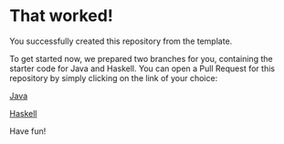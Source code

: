 # That worked!

You successfully created this repository from the template.

To get started now, we prepared two branches for you, containing the starter code for Java and Haskell.
You can open a Pull Request for this repository by simply clicking on the link of your choice:

[Java](https://github.com/AextraGit/CompilerDesign/compare/main...starter/java)

[Haskell](https://github.com/AextraGit/CompilerDesign/compare/main...starter/haskell)

Have fun!
